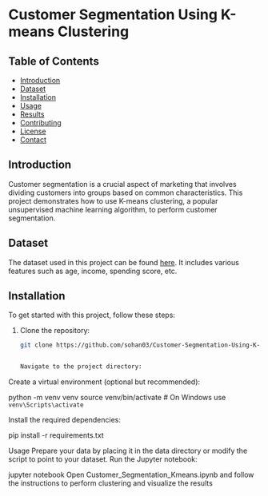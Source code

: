 # Customer Segmentation Using K-means Clustering

## Table of Contents
- [Introduction](#introduction)
- [Dataset](#dataset)
- [Installation](#installation)
- [Usage](#usage)
- [Results](#results)
- [Contributing](#contributing)
- [License](#license)
- [Contact](#contact)

## Introduction
Customer segmentation is a crucial aspect of marketing that involves dividing customers into groups based on common characteristics. This project demonstrates how to use K-means clustering, a popular unsupervised machine learning algorithm, to perform customer segmentation.

## Dataset
The dataset used in this project can be found [here](link-to-dataset). It includes various features such as age, income, spending score, etc.

## Installation
To get started with this project, follow these steps:

1. Clone the repository:
   ```bash
   git clone https://github.com/sohan03/Customer-Segmentation-Using-K-means-Clustering/


   Navigate to the project directory:


Create a virtual environment (optional but recommended):

python -m venv venv
source venv/bin/activate  # On Windows use `venv\Scripts\activate`

Install the required dependencies:

pip install -r requirements.txt

Usage
Prepare your data by placing it in the data directory or modify the script to point to your dataset.
Run the Jupyter notebook:

jupyter notebook
Open Customer_Segmentation_Kmeans.ipynb and follow the instructions to perform clustering and visualize the results

